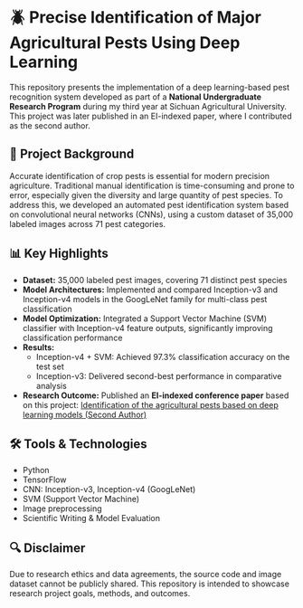 # 🪲 Precise Identification of Major Agricultural Pests Using Deep Learning

This repository presents the implementation of a deep learning-based pest recognition system developed as part of a **National Undergraduate Research Program** during my third year at Sichuan Agricultural University. This project was later published in an EI-indexed paper, where I contributed as the second author.

## 📌 Project Background

Accurate identification of crop pests is essential for modern precision agriculture. Traditional manual identification is time-consuming and prone to error, especially given the diversity and large quantity of pest species. To address this, we developed an automated pest identification system based on convolutional neural networks (CNNs), using a custom dataset of 35,000 labeled images across 71 pest categories.

## 📊 Key Highlights

- **Dataset:** 35,000 labeled pest images, covering 71 distinct pest species
- **Model Architectures:** Implemented and compared Inception-v3 and Inception-v4 models in the GoogLeNet family for multi-class pest classification
- **Model Optimization:** Integrated a Support Vector Machine (SVM) classifier with Inception-v4 feature outputs, significantly improving classification performance
- **Results:**
  - Inception-v4 + SVM: Achieved 97.3% classification accuracy on the test set
  - Inception-v3: Delivered second-best performance in comparative analysis
- **Research Outcome:** Published an **EI-indexed conference paper** based on this project: [Identification of the agricultural pests based on deep learning models (Second Author)](https://github.com/LoraLijunLuo/agricultural-pest-identification-CNN/blob/main/Published%20EI%20paper%20(Second%20Author).pdf)

## 🛠️ Tools & Technologies

- Python
- TensorFlow
- CNN: Inception-v3, Inception-v4 (GoogLeNet)
- SVM (Support Vector Machine)
- Image preprocessing
- Scientific Writing & Model Evaluation

## 🔍 Disclaimer
Due to research ethics and data agreements, the source code and image dataset cannot be publicly shared. This repository is intended to showcase research project goals, methods, and outcomes.


